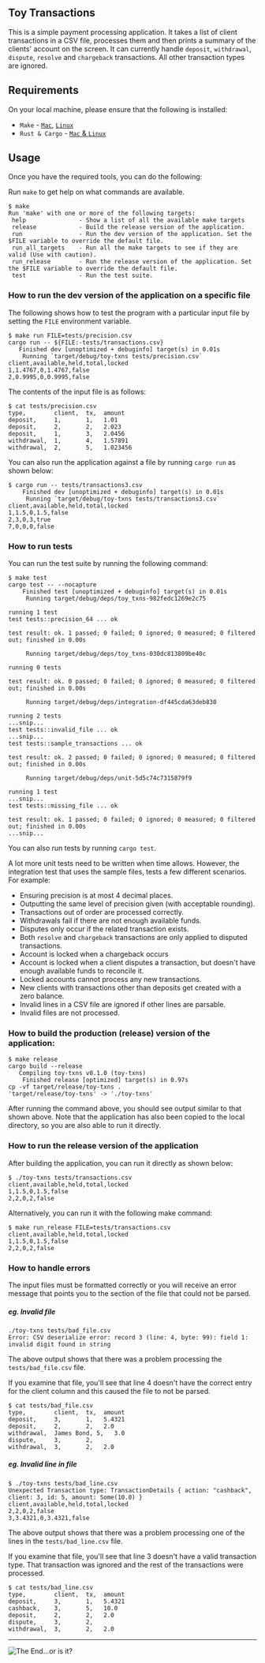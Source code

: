 Toy Transactions
---

This is a simple payment processing application. It takes a list of client transactions in a CSV file, processes them and then prints a summary of the clients' account on the screen. It can currently handle `deposit`, `withdrawal`, `dispute`, `resolve` and `chargeback` transactions. All other transaction types are ignored.

Requirements
---
On your local machine, please ensure that the following is installed:
- `Make` - [`Mac`](https://formulae.brew.sh/formula/make), [`Linux`](https://snapcraft.io/ubuntu-make)
- `Rust & Cargo` - [`Mac` & `Linux`](https://www.rust-lang.org/tools/install)


Usage
---

Once you have the required tools, you can do the following:

Run `make` to get help on what commands are available.
```
$ make
Run 'make' with one or more of the following targets:
 help               - Show a list of all the available make targets
 release            - Build the release version of the application.
 run                - Run the dev version of the application. Set the $FILE variable to override the default file.
 run_all_targets    - Run all the make targets to see if they are valid (Use with caution).
 run_release        - Run the release version of the application. Set the $FILE variable to override the default file.
 test               - Run the test suite.
```

### How to run the dev version of the application on a specific file
The following shows how to test the program with a particular input file by setting the `FILE` environment variable.

 ```
$ make run FILE=tests/precision.csv
cargo run -- ${FILE:-tests/transactions.csv}
    Finished dev [unoptimized + debuginfo] target(s) in 0.01s
     Running `target/debug/toy-txns tests/precision.csv`
client,available,held,total,locked
1,1.4767,0,1.4767,false
2,0.9995,0,0.9995,false
```
The contents of the input file is as follows:
```
$ cat tests/precision.csv
type,        client,  tx,  amount
deposit,     1,       1,   1.01
deposit,     2,       2,   2.023
deposit,     1,       3,   2.0456
withdrawal,  1,       4,   1.57891
withdrawal,  2,       5,   1.023456
```

You can also run the application against a file by running `cargo run` as shown below:
```
$ cargo run -- tests/transactions3.csv
    Finished dev [unoptimized + debuginfo] target(s) in 0.01s
     Running `target/debug/toy-txns tests/transactions3.csv`
client,available,held,total,locked
1,1.5,0,1.5,false
2,3,0,3,true
7,0,0,0,false
```

### How to run tests
You can run the test suite by running the following command:
```
$ make test
cargo test -- --nocapture
    Finished test [unoptimized + debuginfo] target(s) in 0.01s
     Running target/debug/deps/toy_txns-982fedc1269e2c75

running 1 test
test tests::precision_64 ... ok

test result: ok. 1 passed; 0 failed; 0 ignored; 0 measured; 0 filtered out; finished in 0.00s

     Running target/debug/deps/toy_txns-030dc813809be40c

running 0 tests

test result: ok. 0 passed; 0 failed; 0 ignored; 0 measured; 0 filtered out; finished in 0.00s

     Running target/debug/deps/integration-df445cda63deb830

running 2 tests
...snip...
test tests::invalid_file ... ok
...snip...
test tests::sample_transactions ... ok

test result: ok. 2 passed; 0 failed; 0 ignored; 0 measured; 0 filtered out; finished in 0.00s

     Running target/debug/deps/unit-5d5c74c7315879f9

running 1 test
...snip...
test tests::missing_file ... ok

test result: ok. 1 passed; 0 failed; 0 ignored; 0 measured; 0 filtered out; finished in 0.00s
...snip...
```
You can also run tests by running `cargo test`.

A lot more unit tests need to be written when time allows. However, the integration test that uses the sample files, tests a few different scenarios.
For example:
- Ensuring precision is at most 4 decimal places.
- Outputting the same level of precision given (with acceptable rounding).
- Transactions out of order are processed correctly.
- Withdrawals fail if there are not enough available funds.
- Disputes only occur if the related transaction exists.
- Both `resolve` and `chargeback` transactions are only applied to disputed transactions.
- Account is locked when a chargeback occurs
- Account is locked when a client disputes a transaction, but doesn't have enough available funds to reconcile it.
- Locked accounts cannot process any new transactions.
- New clients with transactions other than deposits get created with a zero balance.
- Invalid lines in a CSV file are ignored if other lines are parsable.
- Invalid files are not processed.

### How to build the production (release) version of the application:
```
$ make release
cargo build --release
   Compiling toy-txns v0.1.0 (toy-txns)
    Finished release [optimized] target(s) in 0.97s
cp -vf target/release/toy-txns .
'target/release/toy-txns' -> './toy-txns'
```
After running the command above, you should see output similar to that shown above.
Note that the application has also been copied to the local directory, so you are also able to run it directly.


### How to run the release version of the application
After building the application, you can run it directly as shown below:
```
$ ./toy-txns tests/transactions.csv
client,available,held,total,locked
1,1.5,0,1.5,false
2,2,0,2,false
```

Alternatively, you can run it with the following make command:
```
$ make run_release FILE=tests/transactions.csv
client,available,held,total,locked
1,1.5,0,1.5,false
2,2,0,2,false
```

### How to handle errors
The input files must be formatted correctly or you will receive an error message that points you to the section of the file that could not be parsed.

##### eg. Invalid file
```
./toy-txns tests/bad_file.csv
Error: CSV deserialize error: record 3 (line: 4, byte: 99): field 1: invalid digit found in string
```
The above output shows that there was a problem processing the `tests/bad_file.csv` file.

If you examine that file, you'll see that line 4 doesn't have the correct entry for the client column and this caused the file to not be parsed.
```
$ cat tests/bad_file.csv
type,        client,  tx,  amount
deposit,     3,       1,   5.4321
deposit,     2,       2,   2.0
withdrawal,  James Bond, 5,   3.0
dispute,     3,       2,
withdrawal,  3,       2,   2.0
```
##### eg. Invalid line in file
```
$ ./toy-txns tests/bad_line.csv
Unexpected Transaction type: TransactionDetails { action: "cashback", client: 3, id: 5, amount: Some(10.0) }
client,available,held,total,locked
2,2,0,2,false
3,3.4321,0,3.4321,false
```

The above output shows that there was a problem processing one of the lines in the `tests/bad_line.csv` file.

If you examine that file, you'll see that line 3 doesn't have a valid transaction type. That transaction was ignored and the rest of the transactions were processed.
```
$ cat tests/bad_line.csv
type,        client,  tx,  amount
deposit,     3,       1,   5.4321
cashback,    3,       5,   10.0
deposit,     2,       2,   2.0
dispute,     3,       2,
withdrawal,  3,       2,   2.0
```


---
![The End...or is it?](https://media.giphy.com/media/rPuuCF2SCiRl6/giphy.gif)
